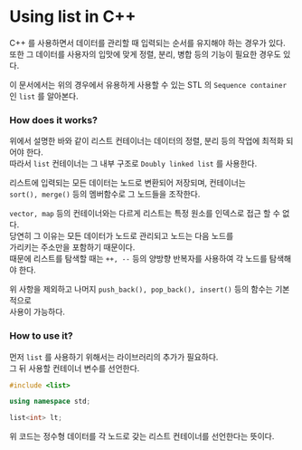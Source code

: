 # Using list in C++  

C++ 를 사용하면서 데이터를 관리할 때 입력되는 순서를 유지해야 하는 경우가 있다.  
또한 그 데이터를 사용자의 입맛에 맞게 정렬, 분리, 병합 등의 기능이 필요한 경우도 있다.  

이 문서에서는 위의 경우에서 유용하게 사용할 수 있는 STL 의 `Sequence container` 인 `list` 를 알아본다.     

### How does it works?  
위에서 설명한 바와 같이 리스트 컨테이너는 데이터의 정렬, 분리 등의 작업에 최적화 되어야 한다.  
따라서 `list` 컨테이너는 그 내부 구조로 `Doubly linked list` 를 사용한다.  

리스트에 입력되는 모든 데이터는 노드로 변환되어 저장되며, 컨테이너는  
`sort(), merge()` 등의 멤버함수로 그 노드들을 조작한다.  

`vector, map` 등의 컨테이너와는 다르게 리스트는 특정 원소를 인덱스로 접근 할 수 없다.  
당연히 그 이유는 모든 데이터가 노드로 관리되고 노드는 다음 노드를   
가리키는 주소만을 포함하기 때문이다.  
때문에 리스트를 탐색할 때는 `++, --` 등의 양방향 반복자를 사용하여 각 노드를 탐색해야 한다.  

위 사항을 제외하고 나머지 `push_back(), pop_back(), insert()` 등의 함수는 기본적으로  
사용이 가능하다.  

### How to use it?  
먼저 `list` 를 사용하기 위해서는 라이브러리의 추가가 필요하다.  
그 뒤 사용할 컨테이너 변수를 선언한다.  

``` C++  
#include <list>  

using namespace std;

list<int> lt;
```

위 코드는 정수형 데이터를 각 노드로 갖는 리스트 컨테이너를 선언한다는 뜻이다.  